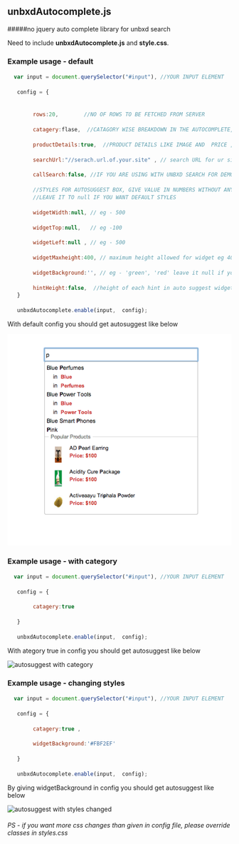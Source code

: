 ## unbxdAutocomplete.js
#####no jquery auto complete library for unbxd search

Need to include **unbxdAutocomplete.js** and **style.css**.


### Example usage - default

```javascript
  var input = document.querySelector("#input"), //YOUR INPUT ELEMENT

   config = {
		

		rows:20,        //NO OF ROWS TO BE FETCHED FROM SERVER 

		catagery:flase,  //CATAGORY WISE BREAKDOWN IN THE AUTOCOMPLETE, GIVE TRUE IF YOU WANT THIS  

		productDetails:true,  //PRODUCT DETAILS LIKE IMAGE AND  PRICE , GIVE TRUE IF YOU WANT THIS

		searchUrl:"//serach.url.of.your.site" , // search URL for ur site ex "//cl-sandbox-1375791452266.search.unbxdapi.com/ad93787f2f479e3e63b0161b3877ec7a/autosuggest"

		callSearch:false, //IF YOU ARE USING WITH UNBXD SEARCH FOR DEMO MAKE THIS TRUE

		//STYLES FOR AUTOSUGGEST BOX, GIVE VALUE IN NUMBERS WITHOUT ANY PREFIX
		//LEAVE IT TO null IF YOU WANT DEFAULT STYLES

		widgetWidth:null, // eg - 500

		widgetTop:null,   // eg -100

		widgetLeft:null , // eg - 500 

		widgetMaxheight:400, // maximum height allowed for widget eg 400 

		widgetBackground:'', // eg - 'green', 'red' leave it null if you want default white
	
		hintHeight:false,  //height of each hint in auto suggest widget
   }

   unbxdAutocomplete.enable(input,  config);
```

With default config you should get autosuggest like below

![default autosuggest](https://raw.githubusercontent.com/unbxd/autosuggest/master/screenshots/default.png "dafault autosuggest")


### Example usage - with category

```javascript
  var input = document.querySelector("#input"), //YOUR INPUT ELEMENT

   config = {

		catagery:true  

   }

   unbxdAutocomplete.enable(input,  config);
```

With ategory true in config you should get autosuggest like below

![autosuggest with category](https://raw.githubusercontent.com/unbxd/autosuggest/master/screenshots/category.png "autosuggest with category")

### Example usage - changing styles

```javascript
  var input = document.querySelector("#input"), //YOUR INPUT ELEMENT

   config = {

		catagery:true ,

		widgetBackground:'#FBF2EF'

   }

   unbxdAutocomplete.enable(input,  config);
```

By giving widgetBackground in config you should get autosuggest like below

![autosuggest with styles changed](https://raw.githubusercontent.com/unbxd/autosuggest/master/screenshots/css-tweaks.png "autosuggest with new styles")


###### PS - if you want more css changes than given in config file, please override classes in styles.css




